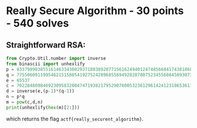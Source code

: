 # Really Secure Algorithm - 30 points - 540 solves
## Straightforward RSA:

```python
from Crypto.Util.number import inverse
from binascii import unhexlify
p = 8337989838551614633430029371803892077156162494012474856684174381868510024755832450406936717727195184311114937042673575494843631977970586746618123352329889
q = 7755060911995462151580541927524289685569492828780752345560845093073545403776129013139174889414744570087561926915046519199304042166351530778365529171009493
e = 65537
c = 7022848098469230958320047471938217952907600532361296142412318653611729265921488278588086423574875352145477376594391159805651080223698576708934993951618464460109422377329972737876060167903857613763294932326619266281725900497427458047861973153012506595691389361443123047595975834017549312356282859235890330349
d = inverse(e,(p-1)*(q-1))
n = p*q
m = pow(c,d,n)
print(unhexlify(hex(m)[2:]))
```
which returns the flag `actf{really_securent_algorithm}`.
